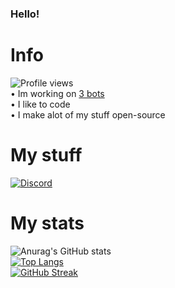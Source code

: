 ### Hello!

# Info
![Profile views](https://gpvc.arturio.dev/WalkerOfDarkness)\
• Im working on [3 bots](https://github.com/WalkerOfDarkness/IV-5)\
• I like to code\
• I make alot of my stuff open-source

# My stuff
<a href="https://discord.gg/MYMGcfmdra" rel="nofollow"><img src="https://camo.githubusercontent.com/3f990cfefb64f13d28397fe586c3aa38a81fde585de479205d63c79363ebe07a/68747470733a2f2f696d672e736869656c64732e696f2f62616467652f446973636f72642d3732383944413f7374796c653d666f722d7468652d6261646765266c6f676f3d646973636f7264266c6f676f436f6c6f723d7768697465" alt="Discord" data-canonical-src="https://img.shields.io/badge/Discord-7289DA?style=for-the-badge&amp;logo=discord&amp;logoColor=white" style="max-width: 100%;"></a>

# My stats
![Anurag's GitHub stats](https://github-readme-stats.vercel.app/api?username=ThatBadName&show_icons=true&theme=vision-friendly-dark&hide_border=false&show_icons=true)\
[![Top Langs](https://github-readme-stats.vercel.app/api/top-langs/?username=ThatBadName&theme=vision-friendly-dark&hide_border=false)](https://github.com/anuraghazra/github-readme-stats)\
[![GitHub Streak](http://github-readme-streak-stats.herokuapp.com?user=ThatBadName&theme=vision-friendly-dark&date_format=j%20M%5B%20Y%5D)](https://git.io/streak-stats)


<!-- <a href="https://discord.gg/cutSU3gXgJ" target="blank"><img align="center" src="https://cdn.jsdelivr.net/npm/simple-icons@3.0.1/icons/discord.svg" alt="" height="30" width="40" /></a>
</p>
 -->
